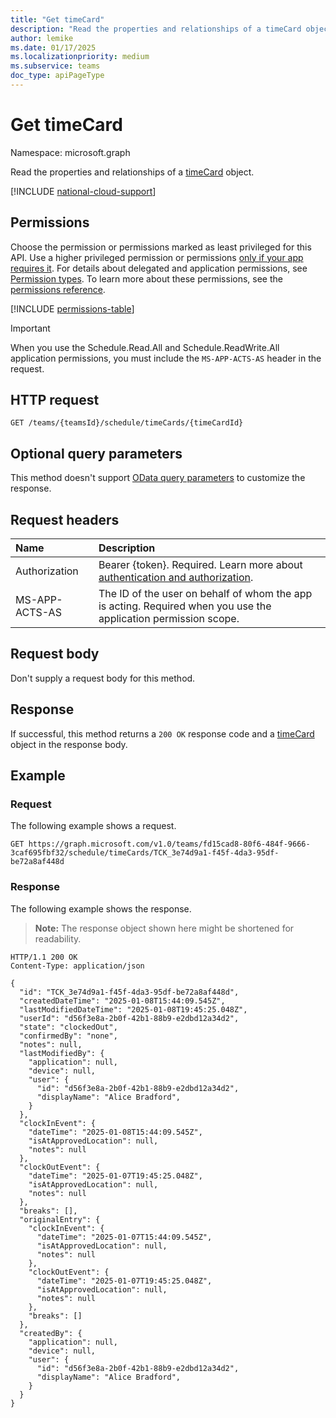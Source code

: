 ```yaml
---
title: "Get timeCard"
description: "Read the properties and relationships of a timeCard object."
author: lemike
ms.date: 01/17/2025
ms.localizationpriority: medium
ms.subservice: teams
doc_type: apiPageType
---
```


# Get timeCard

Namespace: microsoft.graph

Read the properties and relationships of a [timeCard](../resources/timecard.md) object.

[!INCLUDE [national-cloud-support](../../includes/global-only.md)]

## Permissions

Choose the permission or permissions marked as least privileged for this API. Use a higher privileged permission or permissions [only if your app requires it](/graph/permissions-overview#best-practices-for-using-microsoft-graph-permissions). For details about delegated and application permissions, see [Permission types](/graph/permissions-overview#permission-types). To learn more about these permissions, see the [permissions reference](/graph/permissions-reference).

<!-- { "blockType": "permissions", "name": "timecard_get" } -->
[!INCLUDE [permissions-table](../includes/permissions/timecard-get-permissions.md)]

> [!IMPORTANT]
> When you use the Schedule.Read.All and Schedule.ReadWrite.All application permissions, you must include the `MS-APP-ACTS-AS` header in the request.

## HTTP request

<!-- {
  "blockType": "ignored"
}
-->
``` http
GET /teams/{teamsId}/schedule/timeCards/{timeCardId}
```

## Optional query parameters
This method doesn't support [OData query parameters](/graph/query-parameters) to customize the response.

## Request headers

|Name|Description|
|:---|:---|
|Authorization|Bearer {token}. Required. Learn more about [authentication and authorization](/graph/auth/auth-concepts).|
| MS-APP-ACTS-AS | The ID of the user on behalf of whom the app is acting. Required when you use the application permission scope. |

## Request body
Don't supply a request body for this method.

## Response

If successful, this method returns a `200 OK` response code and a [timeCard](../resources/timecard.md) object in the response body.

## Example

### Request
The following example shows a request.

<!-- {
  "blockType": "request",
  "name": "get_timecard"
}
-->
``` http
GET https://graph.microsoft.com/v1.0/teams/fd15cad8-80f6-484f-9666-3caf695fbf32/schedule/timeCards/TCK_3e74d9a1-f45f-4da3-95df-be72a8af448d
```

### Response

The following example shows the response.

>**Note:** The response object shown here might be shortened for readability.
<!-- {
  "blockType": "response",
  "truncated": true,
  "@odata.type": "microsoft.graph.timeCard"
}
-->
``` http
HTTP/1.1 200 OK
Content-Type: application/json

{
  "id": "TCK_3e74d9a1-f45f-4da3-95df-be72a8af448d",
  "createdDateTime": "2025-01-08T15:44:09.545Z",
  "lastModifiedDateTime": "2025-01-08T19:45:25.048Z",
  "userId": "d56f3e8a-2b0f-42b1-88b9-e2dbd12a34d2",
  "state": "clockedOut",
  "confirmedBy": "none",
  "notes": null,
  "lastModifiedBy": {
    "application": null,
    "device": null,
    "user": {
      "id": "d56f3e8a-2b0f-42b1-88b9-e2dbd12a34d2",
      "displayName": "Alice Bradford",
    }
  },
  "clockInEvent": {
    "dateTime": "2025-01-08T15:44:09.545Z",
    "isAtApprovedLocation": null,
    "notes": null
  },
  "clockOutEvent": {
    "dateTime": "2025-01-07T19:45:25.048Z",
    "isAtApprovedLocation": null,
    "notes": null
  },
  "breaks": [],
  "originalEntry": {
    "clockInEvent": {
      "dateTime": "2025-01-07T15:44:09.545Z",
      "isAtApprovedLocation": null,
      "notes": null
    },
    "clockOutEvent": {
      "dateTime": "2025-01-07T19:45:25.048Z",
      "isAtApprovedLocation": null,
      "notes": null
    },
    "breaks": []
  },
  "createdBy": {
    "application": null,
    "device": null,
    "user": {
      "id": "d56f3e8a-2b0f-42b1-88b9-e2dbd12a34d2",
      "displayName": "Alice Bradford",
    }
  }
}
```


